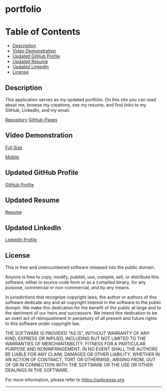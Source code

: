# portfolio

# Table of Contents

- [Description](#description)
- [Video Demonstration](#Video-Demonstration)
- [Updated GitHub Profile](#Updated-GitHub-Profile)
- [Updated Resume](#Updated-Resume)
- [Updated LinkedIn](#Updated-LinkedIn)
- [License](#license)

## Description

This application serves as my updated portfolio. On this site you can read about me, browse my creations, see my resume, and find links to my GitHub, LinkedIn, and my email. 

[Repository](https://github.com/garrettwalter/portfolio)
[GitHub-Pages](https://garrettwalter.github.io/portfolio/)

## Video Demonstration

[Full Size](https://drive.google.com/file/d/1DcVpxfuCSfAWRzj89Y9Jwv65s8nJpm1a/preview)

[Mobile](https://drive.google.com/file/d/1KubID_8-Uivnr37b5XD-SBJN9F3Gctsk/preview)

## Updated GitHub Profile

[GitHub Profile](https://github.com/garrettwalter)

## Updated Resume

[Resume](https://resume.io/r/TVTiYCqe2)

## Updated LinkedIn

[LinkedIn Profile](https://www.linkedin.com/in/garrett-walter-63b2b81b5/)

## License

This is free and unencumbered software released into the public domain.

Anyone is free to copy, modify, publish, use, compile, sell, or
distribute this software, either in source code form or as a compiled
binary, for any purpose, commercial or non-commercial, and by any
means.

In jurisdictions that recognize copyright laws, the author or authors
of this software dedicate any and all copyright interest in the
software to the public domain. We make this dedication for the benefit
of the public at large and to the detriment of our heirs and
successors. We intend this dedication to be an overt act of
relinquishment in perpetuity of all present and future rights to this
software under copyright law.

THE SOFTWARE IS PROVIDED "AS IS", WITHOUT WARRANTY OF ANY KIND,
EXPRESS OR IMPLIED, INCLUDING BUT NOT LIMITED TO THE WARRANTIES OF
MERCHANTABILITY, FITNESS FOR A PARTICULAR PURPOSE AND NONINFRINGEMENT.
IN NO EVENT SHALL THE AUTHORS BE LIABLE FOR ANY CLAIM, DAMAGES OR
OTHER LIABILITY, WHETHER IN AN ACTION OF CONTRACT, TORT OR OTHERWISE,
ARISING FROM, OUT OF OR IN CONNECTION WITH THE SOFTWARE OR THE USE OR
OTHER DEALINGS IN THE SOFTWARE.

For more information, please refer to <https://unlicense.org>

---
